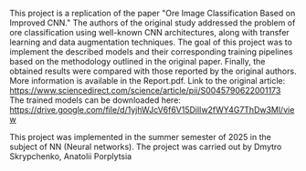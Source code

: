 This project is a replication of the paper "Ore Image Classification Based on Improved CNN." The authors of the original study addressed the problem of ore classification using well-known CNN architectures, along with transfer learning and data augmentation techniques.
The goal of this project was to implement the described models and their corresponding training pipelines based on the methodology outlined in the original paper. Finally, the obtained results were compared with those reported by the original authors. More information is available in the Report.pdf.
Link to the original article: https://www.sciencedirect.com/science/article/pii/S0045790622001173
The trained models can be downloaded here: https://drive.google.com/file/d/1yjhWJcV6f6V15DilIw2fWY4G7ThDw3Ml/view

This project was implemented in the summer semester of 2025 in the subject of NN (Neural networks). The project was carried out by Dmytro Skrypchenko, Anatolii Porplytsia

